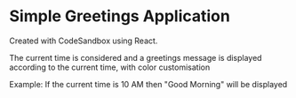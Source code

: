# Simple Greetings Application
Created with CodeSandbox using React. 

The current time is considered and a greetings message is displayed according to the current time, with color customisation 

Example: If the current time is 10 AM then "Good Morning" will be displayed
